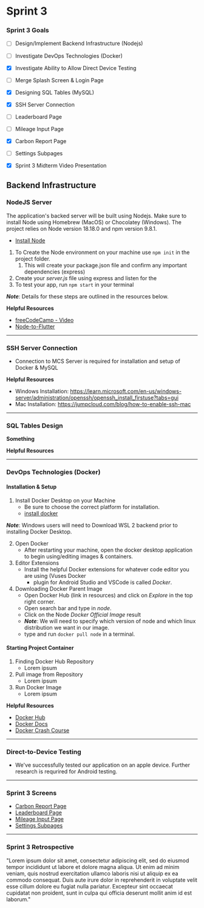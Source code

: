 # Sprint 3

### Sprint 3 Goals
- [ ] Design/Implement Backend Infrastructure (Nodejs)
- [ ] Investigate DevOps Technologies (Docker)
- [X] Investigate Ability to Allow Direct Device Testing
- [ ] Merge Splash Screen & Login Page
- [X] Designing SQL Tables (MySQL)
- [X] SSH Server Connection
- [ ] Leaderboard Page
- [ ] Mileage Input Page
- [X] Carbon Report Page
- [ ] Settings Subpages 
- [X] Sprint 3 Midterm Video Presentation



## Backend Infrastructure

### NodeJS Server
The application's backed server will be built using Nodejs. Make sure to install Node using Homebrew (MacOS) or Chocolatey (Windows). The project relies on Node version 18.18.0 and npm version 9.8.1. 

* [Install Node](https://nodejs.org/en/download)

1. To Create the Node environment on your machine use ```npm init``` in the project folder.
   1. This will create your package.json file and confirm any important dependencies (express)
2. Create your _server.js_ file using express and listen for the 
3. To test your app, run ```npm start``` in your terminal

**_Note_**: Details for these steps are outlined in the resources below. 

**Helpful Resources**
- [freeCodeCamp - Video](https://www.youtube.com/watch?v=ylJz7N-dv1E)
- [Node-to-Flutter](https://thiagoevoa.medium.com/creating-an-end-to-end-project-from-node-js-backend-to-flutter-app-a8df8ffdde5b)


---
### SSH Server Connection
* Connection to MCS Server is required for installation and setup of Docker & MySQL

**Helpful Resources**
* Windows Installation: https://learn.microsoft.com/en-us/windows-server/administration/openssh/openssh_install_firstuse?tabs=gui
* Mac Installation: https://jumpcloud.com/blog/how-to-enable-ssh-mac

---
### SQL Tables Design
**Something**

**Helpful Resources**


---
### DevOps Technologies (Docker)
#### Installation & Setup
1. Install Docker Desktop on your Machine
   - Be sure to choose the correct platform for installation.
   - [install docker](https://docs.docker.com/get-docker/)
  
**_Note_**: Windows users will need to Download WSL 2 backend prior to installing Docker Desktop.

2. Open Docker 
   - After restarting your machine, open the docker desktop application to begin using/editing images & containers.
3. Editor Extensions
   - Install the helpful Docker extensions for whatever code editor you are using (Vuses Docker
     - plugin for Android Studio and VSCode is called _Docker_.
4. Downloading Docker Parent Image
   - Open Docker Hub (link in resources) and click on _Explore_ in the top right corner.
   - Open search bar and type in  _node_.
   - Click on the Node _Docker Official Image_ result
   - **_Note_**: We will need to specify which version of node and which linux distribution we want in our image.
   - type and run ```docker pull node``` in a terminal. 


#### Starting Project Container
1. Finding Docker Hub Repository
   -  Lorem ipsum
2. Pull image from Repository 
   - Lorem ipsum
3. Run Docker Image
   - Lorem ipsum


**Helpful Resources**
- [Docker Hub](https://hub.docker.com/)
- [Docker Docs](https://docs.docker.com/)
- [Docker Crash Course](https://www.youtube.com/watch?v=31ieHmcTUOk&list=PL4cUxeGkcC9hxjeEtdHFNYMtCpjNBm3h7&index=1)


---
### Direct-to-Device Testing
* We've successfully tested our application on an apple device. Further research is requrired for Android testing.


---
### Sprint 3 Screens
* [Carbon Report Page](https://github.com/Developer-DUCS/eMission/wiki/App-Screens-Documentation#carbon-report-page)
* [Leaderboard Page](https://github.com/Developer-DUCS/eMission/wiki/App-Screens-Documentation#leaderboard-page)
* [Mileage Input Page](https://github.com/Developer-DUCS/eMission/wiki/App-Screens-Documentation#manual-drive-input-page)
* [Settings Subpages](https://github.com/Developer-DUCS/eMission/wiki/App-Screens-Documentation#settings-page)
---
### Sprint 3 Retrospective
"Lorem ipsum dolor sit amet, consectetur adipiscing elit, sed do eiusmod tempor incididunt ut labore et dolore magna aliqua. Ut enim ad minim veniam, quis nostrud exercitation ullamco laboris nisi ut aliquip ex ea commodo consequat. Duis aute irure dolor in reprehenderit in voluptate velit esse cillum dolore eu fugiat nulla pariatur. Excepteur sint occaecat cupidatat non proident, sunt in culpa qui officia deserunt mollit anim id est laborum."
